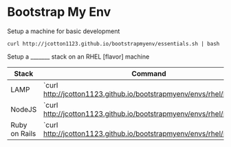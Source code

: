 # Bootstrap My Env

Setup a machine for basic development
```
curl http://jcotton1123.github.io/bootstrapmyenv/essentials.sh | bash
```

Setup a _______ stack on an RHEL [flavor] machine

 Stack        | Command 
--------------|---------------
LAMP          | `curl http://jcotton1123.github.io/bootstrapmyenv/envs/rhel/lamp.sh | bash`
NodeJS        | `curl http://jcotton1123.github.io/bootstrapmyenv/envs/rhel/nodejs.sh | bash`
Ruby on Rails | `curl http://jcotton1123.github.io/bootstrapmyenv/envs/rhel/ror.sh | bash`
